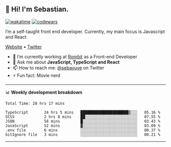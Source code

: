 ## 👋 Hi! I'm Sebastian.

[![wakatime](https://wakatime.com/badge/user/df0036c6-328a-4a39-be9b-e49417ed22a1.svg)](https://wakatime.com/@df0036c6-328a-4a39-be9b-e49417ed22a1)
[![codewars](https://www.codewars.com/users/sebavuye/badges/small)](https://www.codewars.com/users/sebavuye)

I’m a self-taught front end developer. Currently, my main focus is Javascript and React

[Website](https://sebastianvuye.be) • [Twitter](https://twitter.com/sebavuye)

- 🔭 I’m currently working at [Rombit](https://rombit.com/) as a Front-end Developer
- 💬 Ask me about **JavaScript, TypeScript and React**
- 📫 How to reach me: [@sebavuye](https://twitter.com/sebavuye) on Twitter
- ⚡ Fun fact: Movie nerd

-------

📊 **Weekly development breakdown**

<!--START_SECTION:waka-->

```text
Total Time: 28 hrs 17 mins

TypeScript       24 hrs 5 mins   █████████████████████▒░░░   85.16 %
SCSS             2 hrs 8 mins    ██░░░░░░░░░░░░░░░░░░░░░░░   07.55 %
JSON             58 mins         █░░░░░░░░░░░░░░░░░░░░░░░░   03.43 %
JavaScript       52 mins         ▓░░░░░░░░░░░░░░░░░░░░░░░░   03.09 %
.env file        6 mins          ░░░░░░░░░░░░░░░░░░░░░░░░░   00.37 %
GitIgnore file   3 mins          ░░░░░░░░░░░░░░░░░░░░░░░░░   00.21 %
```

<!--END_SECTION:waka-->
-------
